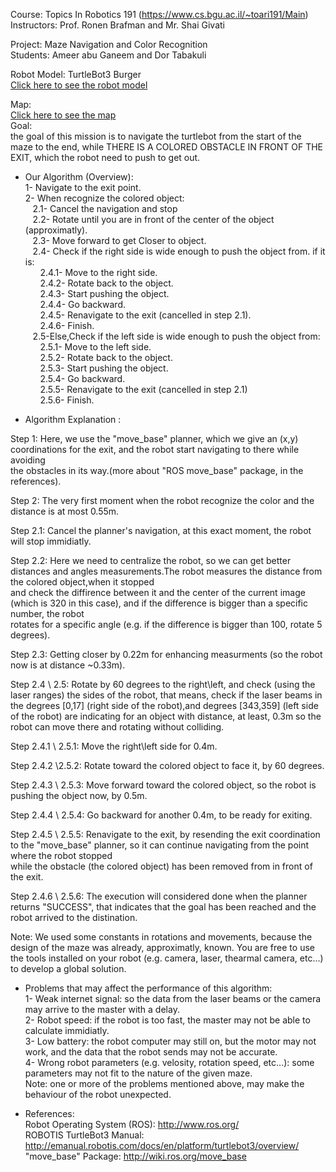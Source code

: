 
Course: Topics In Robotics 191 (https://www.cs.bgu.ac.il/~toari191/Main)  
        Instructors: Prof. Ronen Brafman and Mr. Shai Givati  


Project: Maze Navigation and Color Recognition  
         Students: Ameer abu Ganeem and Dor Tabakuli  


Robot Model: TurtleBot3 Burger  
[Click here to see the robot model](AdditionalFiles/robot.png)  

Map:  
[Click here to see the map](AdditionalFiles/map.png)  
Goal:  
the goal of this mission is to navigate the turtlebot from the start of the maze to the end, while THERE IS A COLORED OBSTACLE IN FRONT OF THE EXIT, which the robot need to push to get out.  

- Our Algorithm (Overview):  
1- Navigate to the exit point.  
2- When recognize the colored object:  
    &nbsp;&nbsp;&nbsp;2.1- Cancel the navigation and stop  
    &nbsp;&nbsp;&nbsp;2.2- Rotate until you are in front of the center of the object (approximatly).  
    &nbsp;&nbsp;&nbsp;2.3- Move forward to get Closer to object.  
    &nbsp;&nbsp;&nbsp;2.4- Check if the right side is wide enough to push the object from. if it is:  
    &nbsp;&nbsp;&nbsp;&nbsp;&nbsp;&nbsp;2.4.1- Move to the right side.  
    &nbsp;&nbsp;&nbsp;&nbsp;&nbsp;&nbsp;2.4.2- Rotate back to the object.  
    &nbsp;&nbsp;&nbsp;&nbsp;&nbsp;&nbsp;2.4.3- Start pushing the object.  
    &nbsp;&nbsp;&nbsp;&nbsp;&nbsp;&nbsp;2.4.4- Go backward.  
    &nbsp;&nbsp;&nbsp;&nbsp;&nbsp;&nbsp;2.4.5- Renavigate to the exit (cancelled in step 2.1).  
    &nbsp;&nbsp;&nbsp;&nbsp;&nbsp;&nbsp;2.4.6- Finish.  
    &nbsp;&nbsp;&nbsp;2.5-Else,Check if the left side is wide enough to push the object from:  
    &nbsp;&nbsp;&nbsp;&nbsp;&nbsp;&nbsp;2.5.1- Move to the left side.  
    &nbsp;&nbsp;&nbsp;&nbsp;&nbsp;&nbsp;2.5.2- Rotate back to the object.  
    &nbsp;&nbsp;&nbsp;&nbsp;&nbsp;&nbsp;2.5.3- Start pushing the object.  
    &nbsp;&nbsp;&nbsp;&nbsp;&nbsp;&nbsp;2.5.4- Go backward.  
    &nbsp;&nbsp;&nbsp;&nbsp;&nbsp;&nbsp;2.5.5- Renavigate to the exit (cancelled in step 2.1)  
    &nbsp;&nbsp;&nbsp;&nbsp;&nbsp;&nbsp;2.5.6- Finish.  


- Algorithm Explanation :  

Step 1: Here, we use the "move_base" planner, which we give an (x,y) coordinations for the exit, and the robot start navigating to there while avoiding  
        the obstacles in its way.(more about "ROS move_base" package, in the references).  
  
Step 2: The very first moment when the robot recognize the color and the distance is at most 0.55m.  
  
Step 2.1: Cancel the planner's navigation, at this exact moment, the robot will stop immidiatly.  
  
Step 2.2: Here we need to centralize the robot, so we can get better distances and angles measurements.The robot measures the distance from the colored object,when it stopped  
          and check the diffirence between it and the center of the current image (which is 320 in this case), and if the difference is bigger than a specific number, the robot  
          rotates for a specific angle (e.g. if the difference is bigger than 100, rotate 5 degrees).  
  
Step 2.3: Getting closer by 0.22m for enhancing measurments (so the robot now is at distance ~0.33m).  
 
Step 2.4 \ 2.5: Rotate by 60 degrees to the right\left, and check (using the laser ranges) the sides of the robot, that means, check if the laser beams in the degrees [0,17] (right side of                  the robot),and degrees [343,359] (left side of the robot) are indicating for an object with distance, at least, 0.3m so the robot can move there and rotating without                        colliding.  
  
Step 2.4.1 \ 2.5.1: Move the right\left side for 0.4m.  
  
Step 2.4.2 \2.5.2: Rotate toward the colored object to face it, by 60 degrees.  
  
Step 2.4.3 \ 2.5.3: Move forward toward the colored object, so the robot is pushing the object now, by 0.5m.  
  
Step 2.4.4 \ 2.5.4: Go backward for another 0.4m, to be ready for exiting.  
  
Step 2.4.5 \ 2.5.5: Renavigate to the exit, by resending the exit coordination to the "move_base" planner, so it can continue navigating from the point where the robot stopped  
                    while the obstacle (the colored object) has been removed from in front of the exit.  
  
Step 2.4.6 \ 2.5.6: The execution will considered done when the planner returns "SUCCESS", that indicates that the goal has been reached and the robot arrived to the distination.  
  
  
Note: We used some constants in rotations and movements, because the design of the maze was already, approximatly, known. You are free to use the tools installed on your robot (e.g. camera,        laser, thearmal camera, etc...) to develop a global solution.  
  
- Problems that may affect the performance of this algorithm:  
    1- Weak internet signal: so the data from the laser beams or the camera may arrive to the master with a delay.  
    2- Robot speed: if the robot is too fast, the master may not be able to calculate immidiatly.  
    3- Low battery: the robot computer may still on, but the motor may not work, and the data that the robot sends may not be accurate.  
    4- Wrong robot parameters (e.g. velosity, rotation speed, etc...): some parameters may not fit to the nature of the given maze.  
  Note: one or more of the problems mentioned above, may make the behaviour of the robot unexpected.  
  
  
- References:  
    Robot Operating System (ROS): http://www.ros.org/   
    ROBOTIS TurtleBot3 Manual: http://emanual.robotis.com/docs/en/platform/turtlebot3/overview/  
    "move_base" Package: http://wiki.ros.org/move_base  